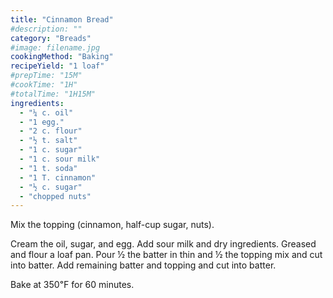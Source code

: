 ```yaml
---
title: "Cinnamon Bread"
#description: ""
category: "Breads"
#image: filename.jpg
cookingMethod: "Baking"
recipeYield: "1 loaf"
#prepTime: "15M"
#cookTime: "1H"
#totalTime: "1H15M"
ingredients:
  - "¼ c. oil"
  - "1 egg."
  - "2 c. flour"
  - "½ t. salt"
  - "1 c. sugar"
  - "1 c. sour milk"
  - "1 t. soda"
  - "1 T. cinnamon"
  - "½ c. sugar"
  - "chopped nuts"
---
```


Mix the topping (cinnamon, half-cup sugar, nuts).

Cream the oil, sugar, and egg. Add sour milk and dry ingredients.
Greased and flour a loaf pan. Pour ½ the batter in thin and ½ the topping mix and cut into batter. Add remaining batter and topping and cut into batter.

Bake at 350℉ for 60 minutes.
